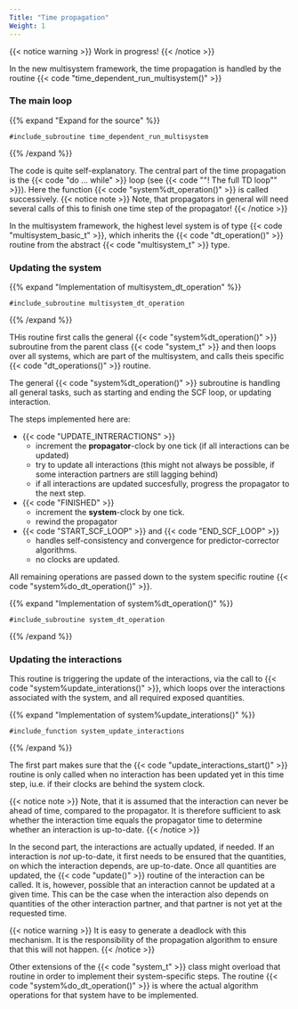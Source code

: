 ```yaml
---
Title: "Time propagation"
Weight: 1
---
```


{{< notice warning >}}
Work in progress!
{{< /notice >}}


In the new multisystem framework, the time propagation is handled by the routine {{< code "time_dependent_run_multisystem()" >}}

### The main loop

{{% expand "Expand for the source" %}}
```Fortran
#include_subroutine time_dependent_run_multisystem
```
{{% /expand %}}

The code is quite self-explanatory. 
The central part of the time propagation is the {{< code "do ... while" >}} loop (see {{< code "\"! The full TD loop\"" >}}).
Here the function {{< code "system%dt_operation()" >}} is called successively. 
{{< notice note >}}
Note, that propagators in general will need several calls of this to finish one time step of the propagator!
{{< /notice >}} 

In the multisystem framework, the highest level system is of type {{< code "multisystem_basic_t" >}}, which inherits the {{< code "dt_operation()" >}} routine from 
the abstract {{< code "multisystem_t" >}} type.
  
### Updating the system

{{% expand "Implementation of multisystem_dt_operation" %}}
```Fortran
#include_subroutine multisystem_dt_operation
```
{{% /expand %}}

THis routine first calls the general {{< code "system%dt_operation()" >}} subroutine from the parent class {{< code "system_t" >}} and then loops over all
systems, which are part of the multisystem, and calls theis specific {{< code "dt_operations()" >}} routine.

The general {{< code "system%dt_operation()" >}} subroutine is handling all general tasks, such as starting and ending the SCF loop, or updating interaction. 


The steps implemented here are:

* {{< code "UPDATE_INTRERACTIONS" >}}
  - increment the **propagator**-clock by one tick (if all interactions can be updated)
  - try to update all interactions (this might not always be possible, if some interaction partners are still lagging behind)
  - if all interactions are updated succesfully, progress the propagator to the next step.
* {{< code "FINISHED" >}}
  - increment the **system**-clock by one tick.
  - rewind the propagator
* {{< code "START_SCF_LOOP" >}} and {{< code "END_SCF_LOOP" >}}
  - handles self-consistency and convergence for predictor-corrector algorithms.
  - no clocks are updated.

All remaining operations are passed down to the system specific routine {{< code "system%do_dt_operation()" >}}.


{{% expand "Implementation of system%dt_operation()" %}}
```Fortran
#include_subroutine system_dt_operation
```
{{% /expand %}}

### Updating the interactions

This routine is triggering the update of the interactions, via the call to {{< code "system%update_interations()" >}},
which loops over the interactions associated with the system, and all required exposed quantities.

{{% expand "Implementation of system%update_interations()" %}}
```Fortran
#include_function system_update_interactions
```
{{% /expand %}}

The first part makes sure that the {{< code "update_interactions_start()" >}} routine is only called when no interaction has been updated yet in this time step, iu.e. if their clocks are behind the system clock.

{{< notice note >}}
Note, that it is assumed that the interaction can never be ahead of time, compared to the propagator. It is therefore sufficient to ask whether the interaction time equals the propagator time to determine whether an interaction is up-to-date.
{{< /notice >}}

In the second part, the interactions are actually updated, if needed. If an interaction is *not* up-to-date, it first needs to be ensured that the quantities, on which the interaction depends, are up-to-date. Once all quantities are updated, the {{< code "update()" >}} routine of the interaction can be called. It is, however, possible that 
an interaction cannot be updated at a given time. This can be the case when the interaction also depends on quantities of the other interaction partner, and that partner is not yet at the requested time.

{{< notice warning >}}
It is easy to generate a deadlock with this mechanism. It is the responsibility of the propagation algorithm to ensure that this will not happen.
{{< /notice >}}
 
Other extensions of the {{< code "system_t" >}} class might overload that routine in order to implement their system-specific steps.
The routine {{< code "system%do_dt_operation()" >}} is where the actual algorithm operations for that system have to be implemented.
